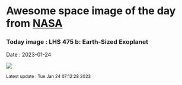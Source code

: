 
# Awesome space image of the day from [NASA](https://api.nasa.gov/)

### Today image : LHS 475 b: Earth-Sized Exoplanet
Date : 2023-01-24

![](https://apod.nasa.gov/apod/image/2301/RockyRed7_DeepAI_960.jpg)

<small>Latest update : Tue Jan 24 07:12:28 2023</small>
        